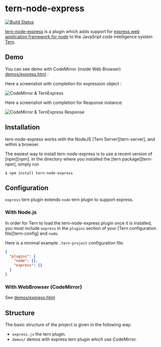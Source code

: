 # tern-node-express

[![Build Status](https://secure.travis-ci.org/angelozerr/tern-node-express.png)](http://travis-ci.org/angelozerr/tern-node-express)

[tern-node-express](https://github.com/angelozerr/tern-node-express)  is a plugin which adds support for [express web application framework for node](http://expressjs.com/) to the JavaSript code intelligence system [Tern](http://ternjs.net/).

## Demo

You can see demo with CodeMirror (inside Web Browser) [demos/express.html](https://github.com/angelozerr/tern-node-express/blob/master/demos/express.html) :

Here a screenshot with completion for expression object :
 
![CodeMirror & TernExpress](https://github.com/angelozerr/tern-node-express/wiki/images/TernExpressWithCodeMirror.png)


Here a screenshot with completion for Response instance:

![CodeMirror & TernExpress Response](https://github.com/angelozerr/tern-node-express/wiki/images/TernExpressResponseWithCodeMirror.png)

## Installation

tern-node-express works with the NodeJS [Tern Server][tern-server], and within a browser.

The easiest way to install tern-node-express is to use a recent version of
[npm][npm]. In the directory where you installed the [tern package][tern-npm],
simply run

```
$ npm install tern-node-express
```

## Configuration

`express` tern plugin extends `node` tern plugin to support express.

### With Node.js

In order for Tern to load the tern-node-express plugin once it is installed, you must
include `express` in the `plugins` section of your [Tern configuration
file][tern-config] and `node`.

Here is a minimal example `.tern-project` configuration file:

```json
{
  "plugins": {
    "node": {},
    "express": {}
  }
}
```

### With WebBrowser (CodeMirror)

See [demos/express.html](https://github.com/angelozerr/tern-node-express/blob/master/demos/express.html)

## Structure

The basic structure of the project is given in the following way:

* `express.js` the tern plugin.
* `demos/` demos with express tern plugin which use CodeMirror.
